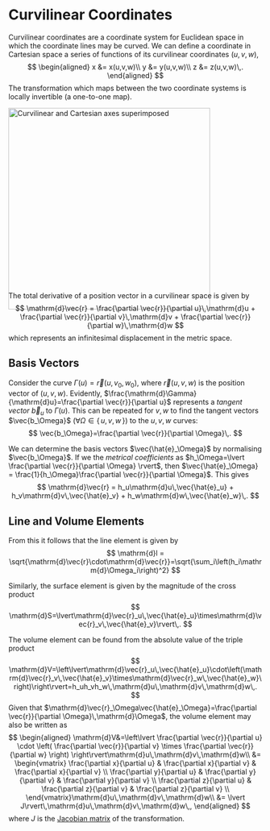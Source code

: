 # Curvilinear Coordinates
Curvilinear coordinates are a coordinate system for Euclidean space in which the coordinate lines may be curved. We can define a coordinate in Cartesian space a series of functions of its curvilinear coordinates $(u,v,w)$,
$$
\begin{aligned}
    x &= x(u,v,w)\\
    y &= y(u,v,w)\\
    z &= z(u,v,w)\,.
\end{aligned}
$$
The transformation which maps between the two coordinate systems is locally invertible (a one-to-one map).

<img src="https://upload.wikimedia.org/wikipedia/commons/thumb/5/57/General_curvilinear_coordinates_1.svg/1280px-General_curvilinear_coordinates_1.svg.png" alt="Curvilinear and Cartesian axes superimposed" style="width:400px;margin-bottom:-50px;"/>

The total derivative of a position vector in a curvilinear space is given by
$$
\mathrm{d}\vec{r} = \frac{\partial \vec{r}}{\partial u}\,\mathrm{d}u + 
                    \frac{\partial \vec{r}}{\partial v}\,\mathrm{d}v +
                    \frac{\partial \vec{r}}{\partial w}\,\mathrm{d}w
$$
which represents an infinitesimal displacement in the metric space.


## Basis Vectors
Consider the curve $\Gamma(u)=\vec{r}(u, v_0, w_0)$, where $\vec{r}(u,v,w)$ is the position vector of $(u,v,w)$. Evidently, $\frac{\mathrm{d}\Gamma}{\mathrm{d}u}=\frac{\partial \vec{r}}{\partial u}$ represents a _tangent vector_ $\vec{b}_u$ to $\Gamma(u)$. This can be repeated for $v,w$ to find the tangent vectors $\vec{b_\Omega}$ ($\forall \Omega\in\{\, u,v,w\,\}$) to the $u,v,w$ curves: 
$$
\vec{b_\Omega}=\frac{\partial \vec{r}}{\partial \Omega}\,.
$$

We can determine the basis vectors $\vec{\hat{e}_\Omega}$ by normalising $\vec{b_\Omega}$. If we the _metrical coefficients_ as $h_\Omega=\lvert \frac{\partial \vec{r}}{\partial \Omega} \rvert$, then $\vec{\hat{e}_\Omega} = \frac{1}{h_\Omega}\frac{\partial \vec{r}}{\partial \Omega}$. This gives
$$
\mathrm{d}\vec{r} = h_u\mathrm{d}u\,\vec{\hat{e}_u} + 
                    h_v\mathrm{d}v\,\vec{\hat{e}_v} + 
                    h_w\mathrm{d}w\,\vec{\hat{e}_w}\,.
$$

## Line and Volume Elements
From this it follows that the line element is given by
$$
\mathrm{d}l = \sqrt{\mathrm{d}\vec{r}\cdot\mathrm{d}\vec{r}}=\sqrt{\sum_i\left(h_i\mathrm{d}\Omega_i\right)^2}
$$

Similarly, the surface element is given by the magnitude of the cross product
$$
\mathrm{d}S=\lvert\mathrm{d}\vec{r}_u\,\vec{\hat{e}_u}\times\mathrm{d}\vec{r}_v\,\vec{\hat{e}_v}\rvert\,.
$$

The volume element can be found from the absolute value of the triple product
$$
\mathrm{d}V=\left\lvert\mathrm{d}\vec{r}_u\,\vec{\hat{e}_u}\cdot\left(\mathrm{d}\vec{r}_v\,\vec{\hat{e}_v}\times\mathrm{d}\vec{r}_w\,\vec{\hat{e}_w}\right)\right\rvert=h_uh_vh_w\,\mathrm{d}u\,\mathrm{d}v\,\mathrm{d}w\,.
$$
Given that $\mathrm{d}\vec{r}_\Omega\vec{\hat{e}_\Omega}=\frac{\partial \vec{r}}{\partial \Omega}\,\mathrm{d}\Omega$, the volume element may also be written as 
$$
\begin{aligned}
\mathrm{d}V&=\left\lvert
\frac{\partial \vec{r}}{\partial u}
\cdot
\left(
    \frac{\partial \vec{r}}{\partial v}
    \times
    \frac{\partial \vec{r}}{\partial w}
\right)
\right\rvert\mathrm{d}u\,\mathrm{d}v\,\mathrm{d}w\\
&=
\begin{vmatrix}
\frac{\partial x}{\partial u} & \frac{\partial x}{\partial v} & \frac{\partial x}{\partial v} \\
\frac{\partial y}{\partial u} & \frac{\partial y}{\partial v} & \frac{\partial y}{\partial v} \\
\frac{\partial z}{\partial u} & \frac{\partial z}{\partial v} & \frac{\partial z}{\partial v} \\
\end{vmatrix}\mathrm{d}u\,\mathrm{d}v\,\mathrm{d}w\\
&= \lvert J\rvert\,\mathrm{d}u\,\mathrm{d}v\,\mathrm{d}w\,,
\end{aligned}
$$
where $J$ is the [Jacobian matrix](integration-by-substitution.md) of the transformation.